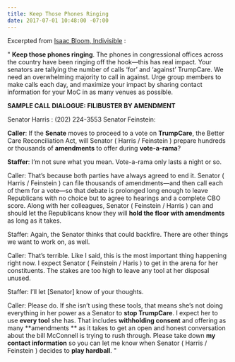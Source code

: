 ```yaml
---
title: Keep Those Phones Ringing
date: 2017-07-01 10:48:00 -07:00
---
```


Excerpted from [Isaac Bloom, Indivisible](https://www.indivisibleguide.com/resource/july-recess-action-plan/) :

"  **Keep those phones ringing**. The phones in congressional offices across the country have been ringing off the hook—this has real impact. Your senators are tallying the number of calls ‘for’ and ‘against’ TrumpCare. We need an overwhelming majority to call in against. Urge group members to make calls each day, and maximize your impact by sharing contact information for your MoC in as many venues as possible.

**SAMPLE CALL DIALOGUE: FILIBUSTER BY AMENDMENT**

Senator Harris : (202) 224-3553
Senator Feinstein: 

**Caller**: If the **Senate** moves to proceed to a vote on **TrumpCare**, the Better Care Reconciliation Act, will Senator ( Harris / Feinstein ) prepare hundreds or thousands of **amendments** to offer during **vote-a-rama**?

**Staffer**: I’m not sure what you mean. Vote-a-rama only lasts a night or so.

Caller: That’s because both parties have always agreed to end it. Senator ( Harris / Feinstein ) can file thousands of amendments—and then call each of them for a vote—so that debate is prolonged long enough to leave Republicans with no choice but to agree to hearings and a complete CBO score. Along with her colleagues, Senator ( Feinstein / Harris ) can and should let the Republicans know they will **hold the floor with amendments** as long as it takes.

Staffer: Again, the Senator thinks that could backfire. There are other things we want to work on, as well.

Caller: That’s terrible. Like I said, this is the most important thing happening right now. I expect Senator ( Feinstein / Haris ) to get in the arena for her constituents. The stakes are too high to leave any tool at her disposal unused.

Staffer: I’ll let [Senator] know of your thoughts.

Caller: Please do. If she isn’t using these tools, that means she’s not doing everything in her power as a Senator to **stop TrumpCare**. I expect her to use **every tool** she has. That includes **withholding consent** and offering as many **amendments ** as it takes to get an open and honest conversation about the bill McConnell is trying to rush through. Please take down **my contact information** so you can let me know when Senator ( Harris / Feinstein ) decides to **play hardball**.  "